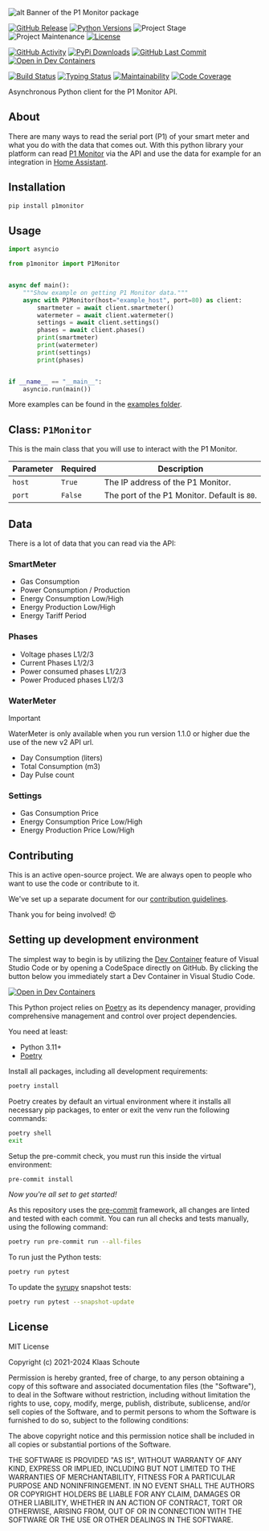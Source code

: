 <!-- Banner -->
![alt Banner of the P1 Monitor package](https://raw.githubusercontent.com/klaasnicolaas/python-p1monitor/main/assets/header_p1monitor-min.png)

<!-- PROJECT SHIELDS -->
[![GitHub Release][releases-shield]][releases]
[![Python Versions][python-versions-shield]][pypi]
![Project Stage][project-stage-shield]
![Project Maintenance][maintenance-shield]
[![License][license-shield]](LICENSE)

[![GitHub Activity][commits-shield]][commits-url]
[![PyPi Downloads][downloads-shield]][downloads-url]
[![GitHub Last Commit][last-commit-shield]][commits-url]
[![Open in Dev Containers][devcontainer-shield]][devcontainer]

[![Build Status][build-shield]][build-url]
[![Typing Status][typing-shield]][typing-url]
[![Maintainability][maintainability-shield]][maintainability-url]
[![Code Coverage][codecov-shield]][codecov-url]

Asynchronous Python client for the P1 Monitor API.

## About

There are many ways to read the serial port (P1) of your smart meter and what you do with the data that comes out. With this python library your platform can read [P1 Monitor][p1-monitor] via the API and use the data for example for an integration in [Home Assistant][home-assistant].

## Installation

```bash
pip install p1monitor
```

## Usage

```python
import asyncio

from p1monitor import P1Monitor


async def main():
    """Show example on getting P1 Monitor data."""
    async with P1Monitor(host="example_host", port=80) as client:
        smartmeter = await client.smartmeter()
        watermeter = await client.watermeter()
        settings = await client.settings()
        phases = await client.phases()
        print(smartmeter)
        print(watermeter)
        print(settings)
        print(phases)


if __name__ == "__main__":
    asyncio.run(main())
```

More examples can be found in the [examples folder](./examples/).

## Class: `P1Monitor`

This is the main class that you will use to interact with the P1 Monitor.

| Parameter | Required | Description                                  |
| --------- | -------- | -------------------------------------------- |
| `host`    | `True`   | The IP address of the P1 Monitor.            |
| `port`    | `False`  | The port of the P1 Monitor. Default is `80`. |

## Data

There is a lot of data that you can read via the API:

### SmartMeter

- Gas Consumption
- Power Consumption / Production
- Energy Consumption Low/High
- Energy Production Low/High
- Energy Tariff Period

### Phases

- Voltage phases L1/2/3
- Current Phases L1/2/3
- Power consumed phases L1/2/3
- Power Produced phases L1/2/3

### WaterMeter

> [!IMPORTANT]
> WaterMeter is only available when you run version 1.1.0 or higher due the use of the new v2 API url.

- Day Consumption (liters)
- Total Consumption (m3)
- Day Pulse count

### Settings

- Gas Consumption Price
- Energy Consumption Price Low/High
- Energy Production Price Low/High

## Contributing

This is an active open-source project. We are always open to people who want to
use the code or contribute to it.

We've set up a separate document for our
[contribution guidelines](CONTRIBUTING.md).

Thank you for being involved! :heart_eyes:

## Setting up development environment

The simplest way to begin is by utilizing the [Dev Container][devcontainer]
feature of Visual Studio Code or by opening a CodeSpace directly on GitHub.
By clicking the button below you immediately start a Dev Container in Visual Studio Code.

[![Open in Dev Containers][devcontainer-shield]][devcontainer]

This Python project relies on [Poetry][poetry] as its dependency manager,
providing comprehensive management and control over project dependencies.

You need at least:

- Python 3.11+
- [Poetry][poetry-install]

Install all packages, including all development requirements:

```bash
poetry install
```

Poetry creates by default an virtual environment where it installs all
necessary pip packages, to enter or exit the venv run the following commands:

```bash
poetry shell
exit
```

Setup the pre-commit check, you must run this inside the virtual environment:

```bash
pre-commit install
```

*Now you're all set to get started!*

As this repository uses the [pre-commit][pre-commit] framework, all changes
are linted and tested with each commit. You can run all checks and tests
manually, using the following command:

```bash
poetry run pre-commit run --all-files
```

To run just the Python tests:

```bash
poetry run pytest
```

To update the [syrupy](https://github.com/tophat/syrupy) snapshot tests:

```bash
poetry run pytest --snapshot-update
```

## License

MIT License

Copyright (c) 2021-2024 Klaas Schoute

Permission is hereby granted, free of charge, to any person obtaining a copy
of this software and associated documentation files (the "Software"), to deal
in the Software without restriction, including without limitation the rights
to use, copy, modify, merge, publish, distribute, sublicense, and/or sell
copies of the Software, and to permit persons to whom the Software is
furnished to do so, subject to the following conditions:

The above copyright notice and this permission notice shall be included in all
copies or substantial portions of the Software.

THE SOFTWARE IS PROVIDED "AS IS", WITHOUT WARRANTY OF ANY KIND, EXPRESS OR
IMPLIED, INCLUDING BUT NOT LIMITED TO THE WARRANTIES OF MERCHANTABILITY,
FITNESS FOR A PARTICULAR PURPOSE AND NONINFRINGEMENT. IN NO EVENT SHALL THE
AUTHORS OR COPYRIGHT HOLDERS BE LIABLE FOR ANY CLAIM, DAMAGES OR OTHER
LIABILITY, WHETHER IN AN ACTION OF CONTRACT, TORT OR OTHERWISE, ARISING FROM,
OUT OF OR IN CONNECTION WITH THE SOFTWARE OR THE USE OR OTHER DEALINGS IN THE
SOFTWARE.

<!-- MARKDOWN LINKS & IMAGES -->
[build-shield]: https://github.com/klaasnicolaas/python-p1monitor/actions/workflows/tests.yaml/badge.svg
[build-url]: https://github.com/klaasnicolaas/python-p1monitor/actions/workflows/tests.yaml
[commits-shield]: https://img.shields.io/github/commit-activity/y/klaasnicolaas/python-p1monitor.svg
[commits-url]: https://github.com/klaasnicolaas/python-p1monitor/commits/main
[codecov-shield]: https://codecov.io/gh/klaasnicolaas/python-p1monitor/branch/main/graph/badge.svg?token=G4FIVHJVZR
[codecov-url]: https://codecov.io/gh/klaasnicolaas/python-p1monitor
[devcontainer-shield]: https://img.shields.io/static/v1?label=Dev%20Containers&message=Open&color=blue&logo=visualstudiocode
[devcontainer]: https://vscode.dev/redirect?url=vscode://ms-vscode-remote.remote-containers/cloneInVolume?url=https://github.com/klaasnicolaas/python-p1monitor
[downloads-shield]: https://img.shields.io/pypi/dm/p1monitor
[downloads-url]: https://pypistats.org/packages/p1monitor
[license-shield]: https://img.shields.io/github/license/klaasnicolaas/python-p1monitor.svg
[last-commit-shield]: https://img.shields.io/github/last-commit/klaasnicolaas/python-p1monitor.svg
[maintenance-shield]: https://img.shields.io/maintenance/yes/2024.svg
[maintainability-shield]: https://api.codeclimate.com/v1/badges/443c476612a574d82467/maintainability
[maintainability-url]: https://codeclimate.com/github/klaasnicolaas/python-p1monitor/maintainability
[project-stage-shield]: https://img.shields.io/badge/project%20stage-production%20ready-brightgreen.svg
[pypi]: https://pypi.org/project/p1monitor/
[python-versions-shield]: https://img.shields.io/pypi/pyversions/p1monitor
[typing-shield]: https://github.com/klaasnicolaas/python-p1monitor/actions/workflows/typing.yaml/badge.svg
[typing-url]: https://github.com/klaasnicolaas/python-p1monitor/actions/workflows/typing.yaml
[releases-shield]: https://img.shields.io/github/release/klaasnicolaas/python-p1monitor.svg
[releases]: https://github.com/klaasnicolaas/python-p1monitor/releases

[p1-monitor]: https://www.ztatz.nl/p1-monitor
[home-assistant]: https://www.home-assistant.io
[poetry-install]: https://python-poetry.org/docs/#installation
[poetry]: https://python-poetry.org
[pre-commit]: https://pre-commit.com
